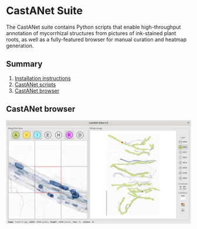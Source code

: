 # CastANet Suite

The CastANet suite contains Python scripts that enable high-throughput 
annotation of mycorrhizal structures from pictures of ink-stained plant 
roots, as well as a fully-featured browser for manual curation and 
heatmap generation.


## Summary

1. [Installation instructions](doc/INSTALL.md)
2. [CastANet scripts](doc/SCRIPTS.md)
3. [CastANet browser](doc/BROWSER.md)

## CastANet browser

![](doc/castanet-editor.png)
